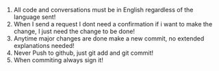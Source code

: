 1. All code and conversations must be in English regardless of the language sent!
2. When I send a request I dont need a confirmation if i want to make the change, I just need the change to be done!
3. Anytime major changes are done make a new commit, no extended explanations needed!
4. Never Push to github, just git add and git commit!
5. When commiting always sign it!